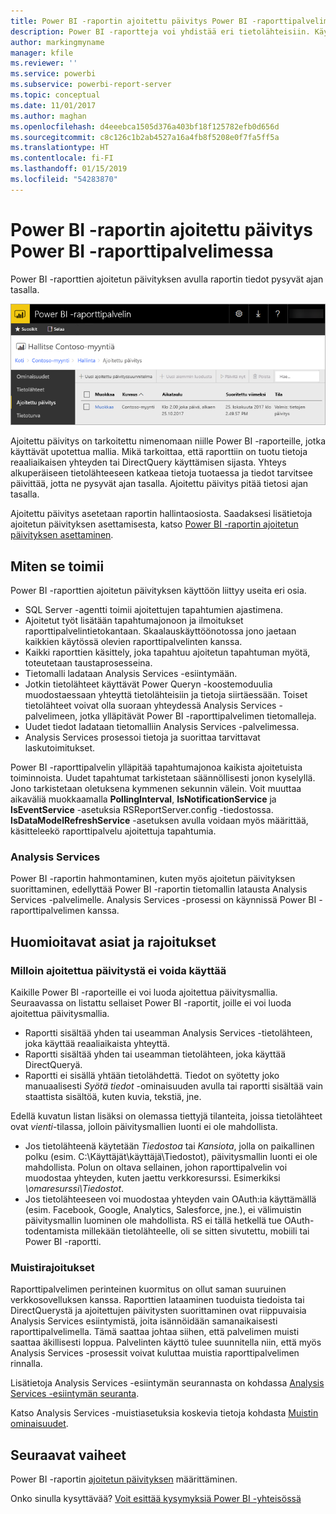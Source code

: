 ```yaml
---
title: Power BI -raportin ajoitettu päivitys Power BI -raporttipalvelimessa
description: Power BI -raportteja voi yhdistää eri tietolähteisiin. Käytettävissä on eri tietolähteitä riippuen siitä, miten tietoja käytetään.
author: markingmyname
manager: kfile
ms.reviewer: ''
ms.service: powerbi
ms.subservice: powerbi-report-server
ms.topic: conceptual
ms.date: 11/01/2017
ms.author: maghan
ms.openlocfilehash: d4eeebca1505d376a403bf18f125782efb0d656d
ms.sourcegitcommit: c8c126c1b2ab4527a16a4fb8f5208e0f7fa5ff5a
ms.translationtype: HT
ms.contentlocale: fi-FI
ms.lasthandoff: 01/15/2019
ms.locfileid: "54283870"
---
```

# <a name="power-bi-report-scheduled-refresh-in-power-bi-report-server"></a>Power BI -raportin ajoitettu päivitys Power BI -raporttipalvelimessa
Power BI -raporttien ajoitetun päivityksen avulla raportin tiedot pysyvät ajan tasalla.

![Ajoitettu päivitys Power BI -raporttipalvelimessa](media/scheduled-refresh/scheduled-refresh-success.png)

Ajoitettu päivitys on tarkoitettu nimenomaan niille Power BI -raporteille, jotka käyttävät upotettua mallia. Mikä tarkoittaa, että raporttiin on tuotu tietoja reaaliaikaisen yhteyden tai DirectQuery käyttämisen sijasta. Yhteys alkuperäiseen tietolähteeseen katkeaa tietoja tuotaessa ja tiedot tarvitsee päivittää, jotta ne pysyvät ajan tasalla. Ajoitettu päivitys pitää tietosi ajan tasalla.

Ajoitettu päivitys asetetaan raportin hallintaosiosta. Saadaksesi lisätietoja ajoitetun päivityksen asettamisesta, katso [Power BI -raportin ajoitetun päivityksen asettaminen](configure-scheduled-refresh.md).

## <a name="how-this-works"></a>Miten se toimii
Power BI -raporttien ajoitetun päivityksen käyttöön liittyy useita eri osia.

* SQL Server -agentti toimii ajoitettujen tapahtumien ajastimena.
* Ajoitetut työt lisätään tapahtumajonoon ja ilmoitukset raporttipalvelintietokantaan. Skaalauskäyttöönotossa jono jaetaan kaikkien käytössä olevien raporttipalvelinten kanssa.
* Kaikki raporttien käsittely, joka tapahtuu ajoitetun tapahtuman myötä, toteutetaan taustaprosesseina.
* Tietomalli ladataan Analysis Services -esiintymään.
* Jotkin tietolähteet käyttävät Power Queryn -koostemoduulia muodostaessaan yhteyttä tietolähteisiin ja tietoja siirtäessään. Toiset tietolähteet voivat olla suoraan yhteydessä Analysis Services -palvelimeen, jotka ylläpitävät Power BI -raporttipalvelimen tietomalleja.
* Uudet tiedot ladataan tietomalliin Analysis Services -palvelimessa.
* Analysis Services prosessoi tietoja ja suorittaa tarvittavat laskutoimitukset.

Power BI -raporttipalvelin ylläpitää tapahtumajonoa kaikista ajoitetuista toiminnoista. Uudet tapahtumat tarkistetaan säännöllisesti jonon kyselyllä. Jono tarkistetaan oletuksena kymmenen sekunnin välein. Voit muuttaa aikaväliä muokkaamalla **PollingInterval**, **IsNotificationService** ja **IsEventService** -asetuksia RSReportServer.config -tiedostossa. **IsDataModelRefreshService** -asetuksen avulla voidaan myös määrittää, käsitteleekö raporttipalvelu ajoitettuja tapahtumia.

### <a name="analysis-services"></a>Analysis Services
Power BI -raportin hahmontaminen, kuten myös ajoitetun päivityksen suorittaminen, edellyttää Power BI -raportin tietomallin latausta Analysis Services -palvelimelle. Analysis Services -prosessi on käynnissä Power BI -raporttipalvelimen kanssa.

## <a name="considerations-and-limitations"></a>Huomioitavat asiat ja rajoitukset
### <a name="when-scheduled-refresh-cant-be-used"></a>Milloin ajoitettua päivitystä ei voida käyttää
Kaikille Power BI -raporteille ei voi luoda ajoitettua päivitysmallia. Seuraavassa on listattu sellaiset Power BI -raportit, joille ei voi luoda ajoitettua päivitysmallia.

* Raportti sisältää yhden tai useamman Analysis Services -tietolähteen, joka käyttää reaaliaikaista yhteyttä.
* Raportti sisältää yhden tai useamman tietolähteen, joka käyttää DirectQueryä.
* Raportti ei sisällä yhtään tietolähdettä. Tiedot on syötetty joko manuaalisesti *Syötä tiedot* -ominaisuuden avulla tai raportti sisältää vain staattista sisältöä, kuten kuvia, tekstiä, jne.

Edellä kuvatun listan lisäksi on olemassa tiettyjä tilanteita, joissa tietolähteet ovat *vienti*-tilassa, jolloin päivitysmallien luonti ei ole mahdollista.

* Jos tietolähteenä käytetään *Tiedostoa* tai *Kansiota*, jolla on paikallinen polku (esim. C:\Käyttäjät\käyttäjä\Tiedostot), päivitysmallin luonti ei ole mahdollista. Polun on oltava sellainen, johon raporttipalvelin voi muodostaa yhteyden, kuten jaettu verkkoresurssi. Esimerkiksi *\\omaresurssi\Tiedostot*.
* Jos tietolähteeseen voi muodostaa yhteyden vain OAuth:ia käyttämällä (esim. Facebook, Google, Analytics, Salesforce, jne.), ei välimuistin päivitysmallin luominen ole mahdollista. RS ei tällä hetkellä tue OAuth-todentamista millekään tietolähteelle, oli se sitten sivutettu, mobiili tai Power BI -raportti.

### <a name="memory-limits"></a>Muistirajoitukset
Raporttipalvelimen perinteinen kuormitus on ollut saman suuruinen verkkosovelluksen kanssa. Raporttien lataaminen tuoduista tiedoista tai DirectQuerystä ja ajoitettujen päivitysten suorittaminen ovat riippuvaisia Analysis Services esiintymistä, joita isännöidään samanaikaisesti raporttipalvelimella. Tämä saattaa johtaa siihen, että palvelimen muisti saattaa äkillisesti loppua. Palvelinten käyttö tulee suunnitella niin, että myös Analysis Services -prosessit voivat kuluttaa muistia raporttipalvelimen rinnalla.

Lisätietoja Analysis Services -esiintymän seurannasta on kohdassa [Analysis Services -esiintymän seuranta](https://docs.microsoft.com/sql/analysis-services/instances/monitor-an-analysis-services-instance).

Katso Analysis Services -muistiasetuksia koskevia tietoja kohdasta [Muistin ominaisuudet](https://docs.microsoft.com/sql/analysis-services/server-properties/memory-properties).

## <a name="next-steps"></a>Seuraavat vaiheet
Power BI -raportin [ajoitetun päivityksen](configure-scheduled-refresh.md) määrittäminen.

Onko sinulla kysyttävää? [Voit esittää kysymyksiä Power BI -yhteisössä](https://community.powerbi.com/)

